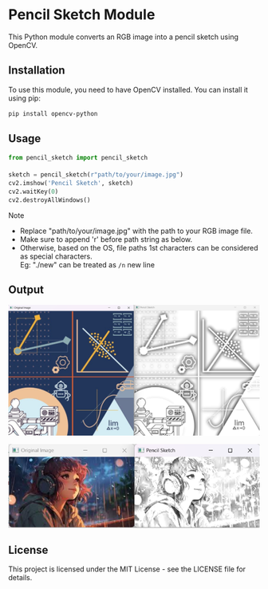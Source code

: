 # Pencil Sketch Module

This Python module converts an RGB image into a pencil sketch using OpenCV.

## Installation

To use this module, you need to have OpenCV installed. You can install it using pip:

```sh
pip install opencv-python
```

## Usage

```python
from pencil_sketch import pencil_sketch

sketch = pencil_sketch(r"path/to/your/image.jpg")
cv2.imshow('Pencil Sketch', sketch)
cv2.waitKey(0)
cv2.destroyAllWindows()
```

> [!NOTE]

- Replace "path/to/your/image.jpg" with the path to your RGB image file.
- Make sure to append 'r' before path string as below.
- Otherwise, based on the OS, file paths 1st characters can be considered as special characters.\
Eg: "./new" can be treated as `/n` new line

## Output

![Sample Chart](./media/sample1.png)

![Sample anime picture](./media/sample2.png)

## License

This project is licensed under the MIT License - see the LICENSE file for details.
